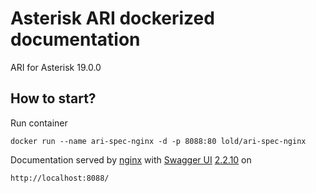 # Asterisk ARI dockerized documentation
ARI for Asterisk 19.0.0
## How to start?
Run container
```
docker run --name ari-spec-nginx -d -p 8088:80 lold/ari-spec-nginx
```
Documentation served by [nginx](http://nginx.org/) with [Swagger UI](https://swagger.io/) [2.2.10](https://github.com/swagger-api/swagger-ui/tree/v2.2.10) on
```
http://localhost:8088/
```
